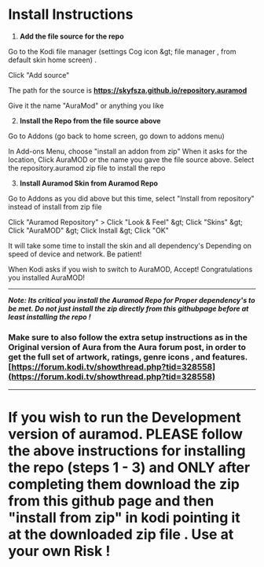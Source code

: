 # Install Instructions

1. **Add the file source for the repo**

Go to the Kodi file manager (settings Cog icon \&gt; file manager , from default skin home screen) .

Click &quot;Add source&quot;

The path for the source is **https://skyfsza.github.io/repository.auramod**

Give it the name "AuraMod" or anything you like

2. **Install the Repo from the file source above**

Go to Addons (go back to home screen, go down to addons menu)

In Add-ons Menu, choose &quot;install an addon from zip&quot; When it asks for the location, Click AuraMOD or the name you gave the file source above.  Select the repository.auramod zip file to install the repo

3. **Install Auramod Skin from Auramod Repo**

Go to Addons as you did above but this time, select &quot;Install from repository&quot; instead of install from zip file

Click &quot;Auramod Repository" &gt; Click &quot;Look &amp; Feel&quot; \&gt; Click &quot;Skins&quot; \&gt; Click &quot;AuraMOD&quot; \&gt; Click Install \&gt;   Click &quot;OK&quot;

It will take some time to install the skin and all dependency&#39;s Depending on speed of device and network. Be patient!

When Kodi asks if you wish to switch to AuraMOD, Accept!  Congratulations you installed AuraMOD!

-------
 **_Note: Its critical you install the Auramod Repo for Proper dependency&#39;s to be met. Do not just install the zip directly from this githubpage before at least installing the repo !_**



###    Make sure to also follow the  extra setup instructions as in the Original version of Aura   from the  Aura forum post, in order to get the full set of artwork, ratings, genre icons ,  and features.  [https://forum.kodi.tv/showthread.php?tid=328558](https://forum.kodi.tv/showthread.php?tid=328558)  

---


 # If you wish to run the Development version of auramod. PLEASE follow the above instructions for installing the repo (steps 1 - 3) and ONLY after completing them  download the zip from this github page and then "install from zip" in kodi pointing it at the downloaded zip file . Use at your own Risk !

